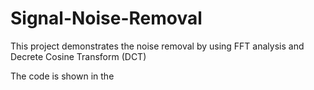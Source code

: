 # Signal-Noise-Removal
 
This project demonstrates the noise removal by using FFT analysis and Decrete Cosine Transform (DCT)

The code is shown in the